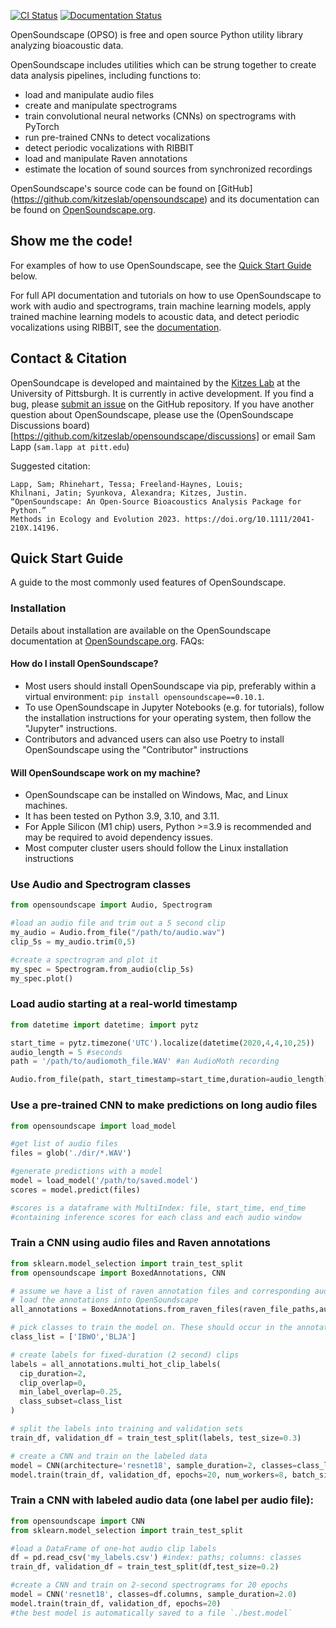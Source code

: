 [![CI Status](https://github.com/kitzeslab/opensoundscape/workflows/CI/badge.svg)](https://github.com/kitzeslab/opensoundscape/actions?query=workflow%3ACI)
[![Documentation Status](https://readthedocs.org/projects/opensoundscape/badge/?version=latest)](http://opensoundscape.org/en/latest/?badge=latest)

OpenSoundscape (OPSO) is free and open source Python utility library analyzing bioacoustic data. 

OpenSoundscape includes utilities which can be strung together to create data analysis pipelines, including functions to:

* load and manipulate audio files
* create and manipulate spectrograms
* train convolutional neural networks (CNNs) on spectrograms with PyTorch
* run pre-trained CNNs to detect vocalizations
* detect periodic vocalizations with RIBBIT
* load and manipulate Raven annotations
* estimate the location of sound sources from synchronized recordings


OpenSoundscape's source code can be found on [GitHub] (https://github.com/kitzeslab/opensoundscape) and its documentation can be found on [OpenSoundscape.org](https://opensoundscape.org).

## Show me the code!

For examples of how to use OpenSoundscape, see the [Quick Start Guide](#quick-start-guide) below.

For full API documentation and tutorials on how to use OpenSoundscape to work with audio and spectrograms, train machine learning models, apply trained machine learning models to acoustic data, and detect periodic vocalizations using RIBBIT, see the [documentation](http://opensoundscape.org).


## Contact & Citation

OpenSoundcape is developed and maintained by the [Kitzes Lab](http://www.kitzeslab.org/) at the University of Pittsburgh. It is currently in active development. If you find a bug, please [submit an issue](https://github.com/kitzeslab/opensoundscape/issues) on the GitHub repository. If you have another question about OpenSoundscape, please use the (OpenSoundscape Discussions board)[https://github.com/kitzeslab/opensoundscape/discussions] or email Sam Lapp (`sam.lapp at pitt.edu`)


Suggested citation:

    Lapp, Sam; Rhinehart, Tessa; Freeland-Haynes, Louis; 
    Khilnani, Jatin; Syunkova, Alexandra; Kitzes, Justin. 
    “OpenSoundscape: An Open-Source Bioacoustics Analysis Package for Python.” 
    Methods in Ecology and Evolution 2023. https://doi.org/10.1111/2041-210X.14196.


## Quick Start Guide

A guide to the most commonly used features of OpenSoundscape.


### Installation

Details about installation are available on the OpenSoundscape documentation at [OpenSoundscape.org](https://opensoundscape.org). FAQs:

#### How do I install OpenSoundscape?

* Most users should install OpenSoundscape via pip, preferably within a virtual environment: `pip install opensoundscape==0.10.1`. 
* To use OpenSoundscape in Jupyter Notebooks (e.g. for tutorials), follow the installation instructions for your operating system, then follow the "Jupyter" instructions.
* Contributors and advanced users can also use Poetry to install OpenSoundscape using the "Contributor" instructions

#### Will OpenSoundscape work on my machine?

* OpenSoundscape can be installed on Windows, Mac, and Linux machines.
* It has been tested on Python 3.9, 3.10, and 3.11.
* For Apple Silicon (M1 chip) users, Python >=3.9 is recommended and may be required to avoid dependency issues.
* Most computer cluster users should follow the Linux installation instructions


### Use Audio and Spectrogram classes
```python
from opensoundscape import Audio, Spectrogram

#load an audio file and trim out a 5 second clip
my_audio = Audio.from_file("/path/to/audio.wav")
clip_5s = my_audio.trim(0,5)

#create a spectrogram and plot it
my_spec = Spectrogram.from_audio(clip_5s)
my_spec.plot()
```

### Load audio starting at a real-world timestamp
```python
from datetime import datetime; import pytz

start_time = pytz.timezone('UTC').localize(datetime(2020,4,4,10,25))
audio_length = 5 #seconds  
path = '/path/to/audiomoth_file.WAV' #an AudioMoth recording

Audio.from_file(path, start_timestamp=start_time,duration=audio_length)
```

### Use a pre-trained CNN to make predictions on long audio files
```python
from opensoundscape import load_model

#get list of audio files
files = glob('./dir/*.WAV')

#generate predictions with a model
model = load_model('/path/to/saved.model')
scores = model.predict(files)

#scores is a dataframe with MultiIndex: file, start_time, end_time
#containing inference scores for each class and each audio window
```

### Train a CNN using audio files and Raven annotations 
```python
from sklearn.model_selection import train_test_split
from opensoundscape import BoxedAnnotations, CNN

# assume we have a list of raven annotation files and corresponding audio files
# load the annotations into OpenSoundscape
all_annotations = BoxedAnnotations.from_raven_files(raven_file_paths,audio_file_paths)

# pick classes to train the model on. These should occur in the annotated data
class_list = ['IBWO','BLJA']

# create labels for fixed-duration (2 second) clips 
labels = all_annotations.multi_hot_clip_labels(
  cip_duration=2,
  clip_overlap=0,
  min_label_overlap=0.25,
  class_subset=class_list
)

# split the labels into training and validation sets
train_df, validation_df = train_test_split(labels, test_size=0.3)

# create a CNN and train on the labeled data
model = CNN(architecture='resnet18', sample_duration=2, classes=class_list)
model.train(train_df, validation_df, epochs=20, num_workers=8, batch_size=256)
```

### Train a CNN with labeled audio data (one label per audio file):
```python
from opensoundscape import CNN
from sklearn.model_selection import train_test_split

#load a DataFrame of one-hot audio clip labels
df = pd.read_csv('my_labels.csv') #index: paths; columns: classes
train_df, validation_df = train_test_split(df,test_size=0.2)

#create a CNN and train on 2-second spectrograms for 20 epochs
model = CNN('resnet18', classes=df.columns, sample_duration=2.0)
model.train(train_df, validation_df, epochs=20)
#the best model is automatically saved to a file `./best.model`
```
